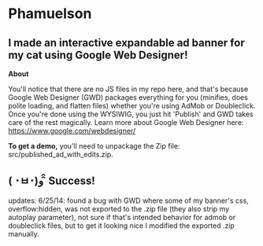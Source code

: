 Phamuelson
==============

I made an interactive expandable ad banner for my cat using Google Web Designer!
--------------


**About**

You'll notice that there are no JS files in my repo here, and that's because Google Web Designer (GWD) packages everything for you (minifies, does polite loading, and flatten files) whether you're using AdMob or Doubleclick. Once you're done using the WYSIWIG, you just hit 'Publish' and GWD takes care of the rest magically. Learn more about Google Web Designer here:
https://www.google.com/webdesigner/

**To get a demo,** you'll need to unpackage the Zip file: src/published_ad_with_edits.zip.


( ･ㅂ･)و ̑̑ Success!
--------------

updates:
6/25/14: found a bug with GWD where some of my banner's css, overflow:hidden, was not exported to the .zip file (they also strip my autoplay parameter), not sure if that's intended behavior for admob or doubleclick files, but to get it looking nice I modified the exported .zip manually.
